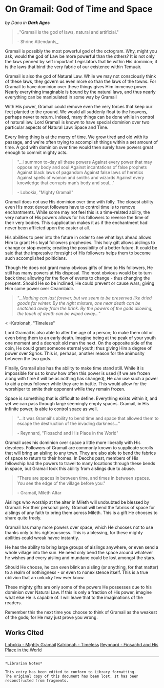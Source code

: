 # On Gramail: God of Time and Space

_by Danu in **Dark Ages**_

> _"Gramail is the god of laws, natural and artificial."
>
> \- Shrine Attendants_

Gramail is possibly the most powerful god of the octogram. Why, might you ask,
would the god of Law be more powerful than the others? It is not only the laws
penned by self important Legislators that lie within His dominion; it is the
laws that bind the very fabric of our existence within Temuair.

Gramail is also the god of Natural Law. While we may not consciously think of
these laws, they govern us even more so than the laws of the towns. For Gramail
to have dominion over these things gives Him immense power. Nearly everything
imaginable is bound by the natural laws, and thus nearly everything can be
manipulated in some way by Gramail

With His power, Gramail could remove even the very forces that keep our feet
planted to the ground. We would all suddenly float to the heavens, perhaps
never to return. Indeed, many things can be done while in control of natural
law. Lord Gramail is known to have special dominion over two particular aspects
of Natural Law: Space and Time.

Every living thing is at the mercy of time. We grow tired and old with its
passage, and we're often trying to accomplish things within a set amount of
time. A god with dominion over time would then surely have powers great enough
to commit mighty acts.

> "...I summon to-day all these powers
> Against every power that may oppose my body and soul
> Against incantations of false prophets
> Against black laws of pagandom
> Against false laws of heretics
> Against spells of woman and smiths and wizards
> Against every knowledge that corrupts man’s body and soul..."
>
> \- Lobokia, "Mighty Gramail"

Gramail does not use His dominion over time with folly. The closest ability
even His most devout followers have to control time is to remove enchantments.
While some may not feel this is a time-related ability, the very nature of His
powers allows for his followers to reverse the time of their very bodies. This
supplication makes it as if the enchantment had never been afflicted upon the
caster at all.

His abilities to peer into the future in order to see what lays ahead allows
Him to grant His loyal followers prophesies. This holy gift allows aislings to
change or stop events; creating the possibility of a better future. It could be
said that the impressive foresight of His followers helps them to become such
accomplished politicians.

Though He does not grant many obvious gifts of time to His followers, He still
has many powers at His disposal. The most obvious would be to turn back time;
allowing for the flow of events to change - thus changing the present. Should
He so be inclined, He could prevent or cause wars; giving Him some power over
Ceannlaidir.

> _"...Nothing can last forever, but we seem to be preserved like dried goods for winter.
> By the right mixture, one near death can be snatched away from the brink.
> By the powers of the gods allowing, the touch of death can be wiped away..."_
>
< \-Katrionah, "Timeless"

Lord Gramail is also able to alter the age of a person; to make them old or
even bring them to an early death. Imagine being at the peak of your youth one
moment and a decrepit old man the next. On the opposite side of the coin, He
could grant someone eternal youth; thus giving Him a degree of power over
Sgrios. This is, perhaps, another reason for the animosity between the two
gods.

Finally, Gramail also has the ability to make time stand still. While it is
impossible for us to know how often this power is used (if we are frozen along
with time it will be as nothing has changed), He can use such a power to aid a
pious follower while they are in battle. This would allow for the worshiper to
smite their opponent while they remain frozen.

Space is something that is difficult to define. Everything exists within it,
and yet we can pass through large seemingly empty spaces. Gramail, in His
infinite power, is able to control space as well.

> "...It was Gramail's ability to bend time and space that allowed them to escape
>  the destruction of the invading darkness..."
>
> \- Reynnard, "Fiosachd and His Place in the World"

Gramail uses his dominion over space a little more liberally with His devotees.
Followers of Gramail are commonly known to supplicate scrolls that will bring
an aisling to any town. They are also able to bend the fabrics of space to
return to their homes. In Deochs past, members of His fellowship had the powers
to travel to many locations through these bends in space, but Gramail took this
ability from aislings due to abuse.

> "There are spaces in between time, and times in between spaces.
> You see the edge of the village before you."
>
> \- Gramail, Mileth Altar


Aislings who worship at the alter in Mileth will undoubted be blessed by
Gramail. For their personal piety, Gramail will bend the fabrics of space for
aislings of any faith to bring them across Mileth. This is a gift He chooses to
share quite freely.

Gramail has many more powers over space, which He chooses not to use thanks
only to his righteousness. This is a blessing, for these mighty abilities could
wreak havoc instantly.

He has the ability to bring large groups of aislings anywhere, or even send a
whole village into the sun. He need only bend the space around whatever he
wishes and every aisling and mundane could be lost amongst the stars.

Should He choose, he can even blink an aisling (or anything, for that matter)
to a realm of nothingness - or even to nonexistence itself. This is a true
oblivion that an unlucky few ever know.

These mighty gifts are only some of the powers He possesses due to his dominion
over Natural Law. If this is only a fraction of His power, imagine what else He
is capable of. I will leave that to the imaginations of the readers.

Remember this the next time you choose to think of Gramail as the weakest of
the gods; for He may just prove you wrong.

## Works Cited

[Lobokia - Mighty Gramail](../Literature/Lobokia-Mighty-Gramail.md)
[Katrionah - Timeless](./Katrionah-Timeless.md)
[Reynnard - Fiosachd and His Place in the World](Reynnard-Fiosachd-and-His-Place-in-the-World.md)

***

```
*Librarian Notes*

This entry has been edited to conform to Library formatting.
The original copy of this document has been lost. It has been reconstructed from fragments.
```

